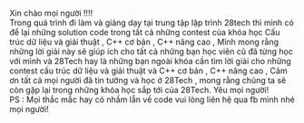Xin chào mọi người !!!!                                                                                                                                                   
Trong quá trình đi làm và giảng dạy tại trung tập lập trình 28tech thì mình có để lại những solution code trong tất cả những contest của khóa học
Cấu trúc dữ liệu và giải thuật , C++ cơ bản , C++ nâng cao , Mình mong rằng những lời giải này sẽ giúp ích cho tất cả những bạn học viên cũ đã từng học với mình và 28Tech hay là những bạn ngoài khóa cần tìm lời giải cho những contest cấu trúc dữ liệu và giải thuật và C++ cơ bản , C++ nâng cao , Cảm ơn tất cả mọi người đã tin tưởng và học ở 28Tech , mong rằng chúng ta sẽ còn gặp lại trong những khóa học sắp tới của 28Tech. Yêu mọi người!                                                                                   
PS : Mọi thắc mắc hay có nhầm lẫn về code vui lòng liên hệ qua fb mình nhé mọi người!
